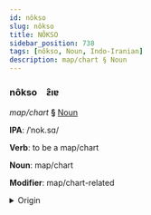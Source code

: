 ```yaml
---
id: nôkso
slug: nôkso
title: NÔKSO
sidebar_position: 738
tags: [nôkso, Noun, Indo-Iranian]
description: map/chart § Noun
---
```


### nôkso&emsp;<span kind="abugida">ƨ̑ıɐ</span>

*map/chart* **§** [Noun](../../tags/Noun)

**IPA**: /ˈnok.sɑ/

**Verb**: to be a map/chart

**Noun**: map/chart

**Modifier**: map/chart-related

<details>
    <summary>Origin</summary>
    Assamese নক্সা noksa /nɔksa/<br/>
    <em>Indo-Iranian Language Family</em>
</details>